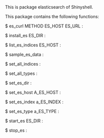 This is package elasticsearch of Shinyshell.

This package contains the following functions:

$ es_curl METHOD ES_HOST ES_URL : 

$ install_es ES_DIR : 

$ list_es_indices ES_HOST : 

$ sample_es_data  : 

$ set_all_indices  : 

$ set_all_types  : 

$ set_es_dir  : 

$ set_es_host A_ES_HOST : 

$ set_es_index a_ES_INDEX : 

$ set_es_type a_ES_TYPE : 

$ start_es ES_DIR : 

$ stop_es  : 

